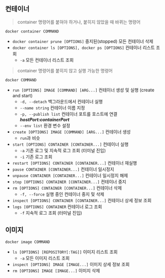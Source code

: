 ## 컨테이너
> container 명령어를 붙혀야 하거나, 붙히지 않았을 때 바뀌는 명령어

`docker container COMMAND`
- `docker container prune [OPTIONS]` 중지된(stopped) 모든 컨테이너 삭제
- `docker container ls [OPTIONS], docker ps [OPTIONS]` 컨테이너 리스트 조회
  - `-a` 모든 컨테이너 리스트 조회

> container 명령어를 붙히지 않고 실행 가능한 명령어

`docker COMMAND`
- `run [OPTIONS] IMAGE [COMMAND] [ARG...]` 컨테이너 생성 및 실행 (create and start)
  - `-d, --detach` 백그라운드에서 컨테이너 실행
  - `--name string` 컨테이너 이름 지정
  - `-p, --publish list` 컨테이너 포트를 호스트에 연결 ***hostPort:containerPort***
  - `--env list` 환경 변수 설정
- `create [OPTIONS] IMAGE [COMMAND] [ARG...]` 컨테이너 생성
  - `run`과 비슷
- `start [OPTIONS] CONTAINER [CONTAINER...]` 컨테이너 실행
  - `-a` 기존 로그 및 지속적 로그 조회 (터미널 진입) 
  - `-i` 기존 로그 조회
- `restart [OPTIONS] CONTAINER [CONTAINER...]` 컨테이너 재실행
- `pause CONTAINER [CONTAINER...]` 컨테이너 일시정지
- `unpause CONTAINER [CONTAINER...]` 컨테이너 일시정지 해제
- `stop [OPTIONS] CONTAINER [CONTAINER...]` 컨테이너 중지
- `rm [OPTIONS] CONTAINER [CONTAINER...]` 컨테이너 삭제
  - `-f, --force` 실행 중인 컨테이너 중지 및 삭제
- `inspect [OPTIONS] CONTAINER [CONTAINER...]` 컨테이너 상세 정보 조회
- `logs [OPTIONS] CONTAINER` 컨테이너 로그 조회
  - `-f` 지속적 로그 조회 (터미널 진입)

## 이미지
`docker image COMMAND`
- `ls [OPTIONS] [REPOSITORY[:TAG]]` 이미지 리스트 조회
  - `-a` 모든 이미지 리스트 조회
- `inspect [OPTIONS] IMAGE [IMAGE...]` 이미지 상세 정보 조회
- `rm [OPTIONS] IMAGE [IMAGE...]` 이미지 삭제
